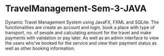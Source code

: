 # TravelManagement-Sem-3-JAVA
Dynamic Travel Management System using JavaFX, FXML and SQLite. The functionalities are create an account and login, book a place with type of transport, no. of people and calculating amount for the travel and make payments with validation or pay later. As well as an admin interface to view the users who’ve booked for the service and view their payment status as well as other booking information.
